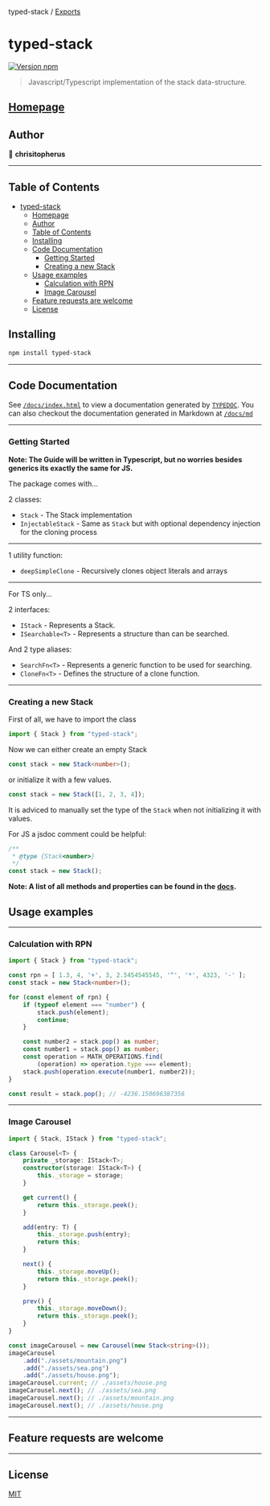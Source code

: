 typed-stack / [Exports](modules.md)

# typed-stack

[![Version npm](https://img.shields.io/badge/version-1.0.0-blue.svg?logo=npm)](https://www.npmjs.com/package/typed-stack)

> Javascript/Typescript implementation of the stack data-structure.

## [Homepage](https://github.com/chrisitopherus/simple-stack#readme)

## Author

👤 **chrisitopherus**

***

## Table of Contents

- [typed-stack](#typed-stack)
  - [Homepage](#homepage)
  - [Author](#author)
  - [Table of Contents](#table-of-contents)
  - [Installing](#installing)
  - [Code Documentation](#code-documentation)
    - [Getting Started](#getting-started)
    - [Creating a new Stack](#creating-a-new-stack)
  - [Usage examples](#usage-examples)
    - [Calculation with RPN](#calculation-with-rpn)
    - [Image Carousel](#image-carousel)
  - [Feature requests are welcome](#feature-requests-are-welcome)
  - [License](#license)

## Installing

```sh
npm install typed-stack
```

***

## Code Documentation

See [`/docs/index.html`](https://chrisitopherus.github.io/typed-stack) to view a documentation generated by [`TYPEDOC`](https://typedoc.org/).
You can also checkout the documentation generated in Markdown at [`/docs/md`](https://github.com/chrisitopherus/typed-stack/blob/main/docs/md/modules.md)

***

### Getting Started

**Note: The Guide will be written in Typescript, but no worries besides generics its exactly the same for JS.**

The package comes with...

2 classes:

- `Stack` - The Stack implementation
- `InjectableStack` - Same as `Stack` but with optional dependency injection for the cloning process

***

1 utility function:

- `deepSimpleClone` - Recursively clones object literals and arrays

***

For TS only...

2 interfaces:

- `IStack` - Represents a Stack.
- `ISearchable<T>` - Represents a structure than can be searched.

And 2 type aliases:

- `SearchFn<T>` - Represents a generic function to be used for searching.
- `CloneFn<T>` - Defines the structure of a clone function.

***

### Creating a new Stack

First of all, we have to import the class

```ts
import { Stack } from "typed-stack";
```

Now we can either create an empty Stack

```ts
const stack = new Stack<number>();
```
or initialize it with a few values.

```ts
const stack = new Stack([1, 2, 3, 4]);
```

It is adviced to manually set the type of the `Stack` when not initializing it with values.

For JS a jsdoc comment could be helpful:
```js
/**
 * @type {Stack<number>}
 */
const stack = new Stack();
```

**Note: A list of all methods and properties can be found in the [docs](https://chrisitopherus.github.io/typed-stack).**

## Usage examples

***

### Calculation with RPN

```ts
import { Stack } from "typed-stack";

const rpn = [ 1.3, 4, '+', 3, 2.5454545545, '^', '*', 4323, '-' ];
const stack = new Stack<number>();

for (const element of rpn) {
    if (typeof element === "number") {
        stack.push(element);
        continue;
    }

    const number2 = stack.pop() as number;
    const number1 = stack.pop() as number;
    const operation = MATH_OPERATIONS.find(
        (operation) => operation.type === element);
    stack.push(operation.execute(number1, number2));
}

const result = stack.pop(); // -4236.150696387356
```

***

### Image Carousel

```ts
import { Stack, IStack } from "typed-stack";

class Carousel<T> {
    private _storage: IStack<T>;
    constructor(storage: IStack<T>) {
        this._storage = storage;
    }

    get current() {
        return this._storage.peek();
    }

    add(entry: T) {
        this._storage.push(entry);
        return this;
    }

    next() {
        this._storage.moveUp();
        return this._storage.peek();
    }

    prev() {
        this._storage.moveDown();
        return this._storage.peek();
    }
}

const imageCarousel = new Carousel(new Stack<string>());
imageCarousel
    .add("./assets/mountain.png")
    .add("./assets/sea.png")
    .add("./assets/house.png");
imageCarousel.current; // ./assets/house.png
imageCarousel.next(); // ./assets/sea.png
imageCarousel.next(); // ./assets/mountain.png
imageCarousel.next(); // ./assets/house.png
```

***

## Feature requests are welcome

***

## License

[MIT](LICENSE)
